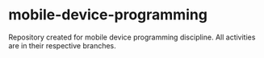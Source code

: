 # mobile-device-programming

Repository created for mobile device programming discipline.
All activities are in their respective branches.
